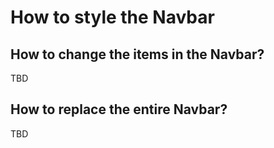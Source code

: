 # How to style the Navbar

## How to change the items in the Navbar?

TBD

## How to replace the entire Navbar?

TBD
